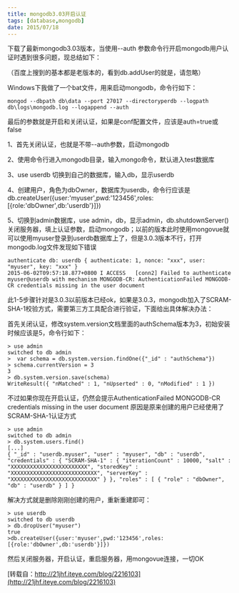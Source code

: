 ```yaml
---
title: mongodb3.03开启认证
tags: [database,mongodb]
date: 2015/07/18  
---
```


下载了最新mongodb3.03版本，当使用--auth 参数命令行开启mongodb用户认证时遇到很多问题，现总结如下：

（百度上搜到的基本都是老版本的，看到db.addUser的就是，请忽略） 

Windows下我做了一个bat文件，用来启动mongodb，命令行如下： 

```
mongod --dbpath db\data --port 27017 --directoryperdb --logpath db\logs\mongodb.log --logappend --auth 
```

最后的参数就是开启和关闭认证，如果是conf配置文件，应该是auth=true或false 

1、首先关闭认证，也就是不带--auth参数，启动mongodb 

2、使用命令行进入mongodb目录，输入mongo命令，默认进入test数据库 

3、use userdb  切换到自己的数据库，输入db，显示userdb 

4、创建用户，角色为dbOwner，数据库为userdb，命令行应该是db.createUser({user:'myuser',pwd:'123456',roles:[{role:'dbOwner',db:'userdb'}]}) 

5、切换到admin数据库，use admin，db，显示admin，db.shutdownServer()关闭服务器，填上认证参数，启动mongodb；以前的版本此时使用mongovue就可以使用myuser登录到userdb数据库上了，但是3.0.3版本不行，打开mongodb.log文件发现如下错误 

```
authenticate db: userdb { authenticate: 1, nonce: "xxx", user: "myuser", key: "xxx" } 
2015-06-02T09:57:18.877+0800 I ACCESS   [conn2] Failed to authenticate myuser@userdb with mechanism MONGODB-CR: AuthenticationFailed MONGODB-CR credentials missing in the user document 
```

此1-5步骤针对是3.0.3以前版本已经ok，如果是3.0.3，mongodb加入了SCRAM-SHA-1校验方式，需要第三方工具配合进行验证，下面给出具体解决办法： 

首先关闭认证，修改system.version文档里面的authSchema版本为3，初始安装时候应该是5，命令行如下： 

```
> use admin 
switched to db admin 
>  var schema = db.system.version.findOne({"_id" : "authSchema"}) 
> schema.currentVersion = 3 
3 
> db.system.version.save(schema) 
WriteResult({ "nMatched" : 1, "nUpserted" : 0, "nModified" : 1 }) 
```

不过如果你现在开启认证，仍然会提示AuthenticationFailed MONGODB-CR credentials missing in the user document 原因是原来创建的用户已经使用了SCRAM-SHA-1认证方式 

```
> use admin 
switched to db admin 
> db.system.users.find() 
[...] 
{ "_id" : "userdb.myuser", "user" : "myuser", "db" : "userdb", "credentials" : { "SCRAM-SHA-1" : { "iterationCount" : 10000, "salt" : "XXXXXXXXXXXXXXXXXXXXXXXX", "storedKey" : "XXXXXXXXXXXXXXXXXXXXXXXXXXX", "serverKey" : "XXXXXXXXXXXXXXXXXXXXXXXXXXX" } }, "roles" : [ { "role" : "dbOwner", "db" : "userdb" } ] } 
```

解决方式就是删除刚刚创建的用户，重新重建即可： 

```
> use userdb 
switched to db userdb 
> db.dropUser("myuser") 
true 
>db.createUser({user:'myuser',pwd:'123456',roles:[{role:'dbOwner',db:'userdb'}]}) 
```

然后关闭服务器，开启认证，重启服务器，用mongovue连接，一切OK 

[转载自：http://21jhf.iteye.com/blog/2216103](http://21jhf.iteye.com/blog/2216103)
